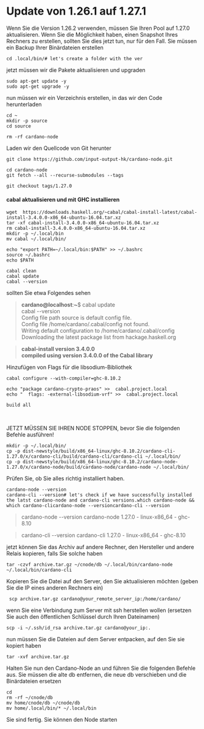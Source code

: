 # Update von 1.26.1 auf 1.27.1

Wenn Sie die Version 1.26.2 verwenden, müssen Sie Ihren Pool auf 1.27.0 aktualisieren. Wenn Sie die Möglichkeit haben, einen Snapshot Ihres Rechners zu erstellen, sollten Sie dies jetzt tun, nur für den Fall. Sie müssen ein Backup Ihrer Binärdateien erstellen

```text
cd .local/bin/​# let's create a folder with the ver
```

jetzt müssen wir die Pakete aktualisieren und upgraden

```text
sudo apt-get update -y
sudo apt-get upgrade -y​
```

nun müssen wir ein Verzeichnis erstellen, in das wir den Code herunterladen

```text
cd ~
mkdir -p source
cd source
```

```text
rm -rf cardano-node
```

Laden wir den Quellcode von Git herunter

```text
git clone https://github.com/input-output-hk/cardano-node.git

cd cardano-node
git fetch --all --recurse-submodules --tags

git checkout tags/1.27.0
```

####  cabal aktualisieren und mit GHC installieren

```text
wget  https://downloads.haskell.org/~cabal/cabal-install-latest/cabal-install-3.4.0.0-x86_64-ubuntu-16.04.tar.xz
tar -xf cabal-install-3.4.0.0-x86_64-ubuntu-16.04.tar.xz
rm cabal-install-3.4.0.0-x86_64-ubuntu-16.04.tar.xz
mkdir -p ~/.local/bin
mv cabal ~/.local/bin/
```

```text
echo "export PATH=~/.local/bin:$PATH" >> ~/.bashrc 
source ~/.bashrc 
echo $PATH
```

```text
cabal clean
cabal update
cabal --version
```

sollten Sie etwa Folgendes sehen

> **cardano@localhost**:**~**$  cabal update  
> cabal --version  
> Config file path source is default config file.  
> Config file /home/cardano/.cabal/config not found.  
> Writing default configuration to /home/cardano/.cabal/config  
> Downloading the latest package list from hackage.haskell.org

> **cabal-install version 3.4.0.0  
> compiled using version 3.4.0.0 of the Cabal library**

Hinzufügen von Flags für die libsodium-Bibliothek

```text
cabal configure --with-compiler=ghc-8.10.2
```

```text
echo "package cardano-crypto-praos" >>  cabal.project.local
echo "  flags: -external-libsodium-vrf" >>  cabal.project.local
```

```text
build all
```

​

JETZT MÜSSEN SIE IHREN NODE STOPPEN, bevor Sie die folgenden Befehle ausführen!

```text
mkdir -p ~/.local/bin/
cp -p dist-newstyle/build/x86_64-linux/ghc-8.10.2/cardano-cli-1.27.0/x/cardano-cli/build/cardano-cli/cardano-cli ~/.local/bin/
cp -p dist-newstyle/build/x86_64-linux/ghc-8.10.2/cardano-node-1.27.0/x/cardano-node/build/cardano-node/cardano-node ~/.local/bin/
```

Prüfen Sie, ob Sie alles richtig installiert haben.

```text
cardano-node --version
cardano-cli --version# let's check if we have successfully installed the latst cardano-node and cardano-cli versions.which cardano-node && which cardano-clicardano-node --versioncardano-cli --version
```

> cardano-node --version cardano-node 1.27.0 - linux-x86\_64 - ghc-8.10

> cardano-cli --version cardano-cli 1.27.0 - linux-x86\_64 - ghc-8.10

jetzt können Sie das Archiv auf andere Rechner, den Hersteller und andere Relais kopieren, falls Sie solche haben

```text
tar -czvf archive.tar.gz ~/cnode/db ~/.local/bin/cardano-node ~/.local/bin/cardano-cli
```

 Kopieren Sie die Datei auf den Server, den Sie aktualisieren möchten \(geben Sie die IP eines anderen Rechners ein\)

```text
 scp archive.tar.gz cardano@your_remote_server_ip:/home/cardano/
```

wenn Sie eine Verbindung zum Server mit ssh herstellen wollen \(ersetzen Sie auch den öffentlichen Schlüssel durch Ihren Dateinamen\)

```text
scp -i ~/.ssh/id_rsa archive.tar.gz cardano@your_ip:.
```

nun müssen Sie die Dateien auf dem Server entpacken, auf den Sie sie kopiert haben

```text
tar -xvf archive.tar.gz 
```

Halten Sie nun den Cardano-Node an und führen Sie die folgenden Befehle aus. Sie müssen die alte db entfernen, die neue db verschieben und die Binärdateien ersetzen

```text
cd
rm -rf ~/cnode/db 
mv home/cnode/db ~/cnode/db
mv home/.local/bin/* ~/.local/bin 
```

Sie sind fertig. Sie können den Node starten

